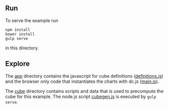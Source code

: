 ## Run
To serve the example run
```
npm install
bower install
gulp serve
```
in this directory.

## Explore
The [app](app) directory contains the javascript for cube definitions 
([definitions.js](app/scripts/definitions.js)) and the browser only code that
instantiates the charts with dc.js ([main.js](app/scripts/main.js)).

The [cube](cube) directory contains scripts and data that is used to
precompute the cube for this example. The node.js script [cubegen.js](cube/cubegen.js)
is executed by `gulp serve`.
